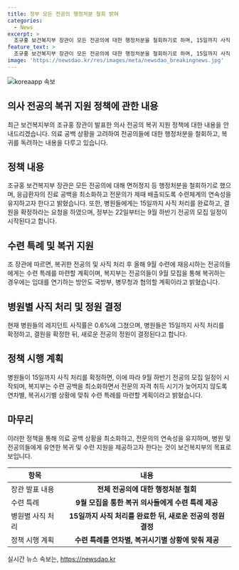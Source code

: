 ```yaml
---
title: 정부 모든 전공의 행정처분 철회 밝혀
categories:
  - News
excerpt: >
  조규홍 보건복지부 장관이 모든 전공의에 대한 행정처분을 철회하기로 하며, 15일까지 사직 처리를 완료할 것을 요청했다. 이에 따라 새로 뽑을 전공의 정원이 결정되며, 9월에는 전공의 모집 일정이 시작된다. 현재 수련병원 레지던트 사직률은 0.6%에 불과하며, 복귀 및 재응시하는 전공의에게는 수련 특례를 마련할 계획이다. 또한, 복귀하는 전공의의 입대를 연기하는 방안에 대해서도 협의할 예정이다.
feature_text: >
  조규홍 보건복지부 장관이 모든 전공의에 대한 행정처분을 철회하기로 하며, 15일까지 사직 처리를 완료할 것을 요청했다. 이에 따라 새로 뽑을 전공의 정원이 결정되며, 9월에는 전공의 모집 일정이 시작된다. 현재 수련병원 레지던트 사직률은 0.6%에 불과하며, 복귀 및 재응시하는 전공의에게는 수련 특례를 마련할 계획이다. 또한, 복귀하는 전공의의 입대를 연기하는 방안에 대해서도 협의할 예정이다.
image: 'https://newsdao.kr/res/images/meta/newsdao_breakingnews.jpg'
---
```


<p><img src="https://newsdao.kr/res/images/meta/newsdao_breakingnews.jpg" alt="koreaapp 속보" /></p>

<h2>의사 전공의 복귀 지원 정책에 관한 내용</h2>

<p data-ke-size="size16">최근 보건복지부의 조규홍 장관이 발표한 의사 전공의 복귀 지원 정책에 대한 내용을 안내드리겠습니다. 의료 공백 상황을 고려하여 전공의들에 대한 행정처분을 철회하고, 복귀를 독려하는 내용을 다루고 있습니다.</p>

<h2 data-ke-size="size26">정책 내용</h2>

<p data-ke-size="size16">조규홍 보건복지부 장관은 모든 전공의에 대해 면허정지 등 행정처분을 철회하기로 했으며, 응급환자의 진료 공백을 최소화하고 전문의가 제때 배출되도록 수련체계의 연속성을 유지하고자 한다고 밝혔습니다. 또한, 병원들에게는 15일까지 사직 처리를 완료하고, 결원을 확정하라는 요청을 하였으며, 정부는 22일부터는 9월 하반기 전공의 모집 일정이 시작된다고 합니다.</p>

<h2 data-ke-size="size26">수련 특례 및 복귀 지원</h2>

<p data-ke-size="size16">조 장관에 따르면, 복귀한 전공의 및 사직 처리 후 올해 9월 수련에 재응시하는 전공의들에게는 수련 특례를 마련할 계획이며, 복지부는 전공의들이 9월 모집을 통해 복귀하는 경우에는 입대를 연기하는 방안도 국방부, 병무청과 협의할 계획이라고 밝혔습니다.</p>

<h2 data-ke-size="size26">병원별 사직 처리 및 정원 결정</h2>

<p data-ke-size="size16">현재 병원들의 레지던트 사직률은 0.6%에 그쳤으며, 병원들은 15일까지 사직 처리를 확정하고, 결원을 확정한 뒤, 새로운 전공의 정원이 결정된다고 합니다.</p>

<h2 data-ke-size="size26">정책 시행 계획</h2>

<p data-ke-size="size16">병원들이 15일까지 사직 처리를 확정하면, 이에 따라 9월 하반기 전공의 모집 일정이 시작되며, 복지부는 수련 공백을 최소화하면서 전문의 자격 취득 시기가 늦어지지 않도록 연차별, 복귀시기별 상황에 맞춰 수련 특례를 마련할 계획이라고 밝혔습니다.</p>

<h2 data-ke-size="size26">마무리</h2>

<p data-ke-size="size16">이러한 정책을 통해 의료 공백 상황을 최소화하고, 전문의의 연속성을 유지하며, 병원 및 전공의들에게 유연한 복귀 및 수련 지원을 제공하고자 한다는 것이 보건복지부의 목표로 보입니다.</p>

<table>
    <thead>
        <tr>
            <th>항목</th>
            <th>내용</th>
        </tr>
    </thead>
    <tbody>
        <tr>
            <td>장관 발표 내용</td>
            <td style="text-align: center; height: 17px;"><b>전체 전공의에 대한 행정처분 철회</b></td>
        </tr>
        <tr>
            <td>수련 특례</td>
            <td style="text-align: center; height: 17px;"><b>9월 모집을 통한 복귀 의사들에게 수련 특례 제공</b></td>
        </tr>
        <tr>
            <td>병원별 사직 처리</td>
            <td style="text-align: center; height: 17px;"><b>15일까지 사직 처리를 완료한 뒤, 새로운 전공의 정원 결정</b></td>
        </tr>
        <tr>
            <td>정책 시행 계획</td>
            <td style="text-align: center; height: 17px;"><b>수련 특례를 연차별, 복귀시기별 상황에 맞춰 제공</b></td>
        </tr>
    </tbody>
</table>
실시간 뉴스 속보는, <a href="https://newsdao.kr" rel="dofollow">https://newsdao.kr</a>


